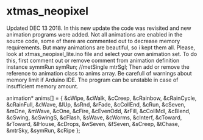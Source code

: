 # xtmas_neopixel
Updated DEC 13 2018. In this new update the code was revisited and new animation programs were added. Not all animations are enabled in the source code, some of there are commented out to decrease memory requirements. But many animations are beautiful, so i kept them all. Please, look at xtmas_neopixel_lite.ino file and select your own animation set. To do this, first comment out or remove comment from animation definition instance
symmRun     symRun;
//metSingle   mtrSgl;
Then add or remove the reference to animation class to anims array. Be carefull of warnings about memory limit if Arduino IDE. The program can be unstable in case of insufficient memory amount. 

animation*  anims[] = {
              &cWipe, &cWalk, &cCreep, &cRainbow, &cRainCycle, &cRainFull, &cWave, &lUp, &sRnd, &rFade,
              &cCollEnd, &cRun, &cSeven, &mOne, &mWave, &cOne, &cFire, &cEvenOdd, &rFill, &cCollMdl,
              &cBlend, &cSwing, &cSwingS, &cFlash, &sWave, &cWorms, &cInterf, &cToward, &rToward, &lHouse,
              &cDrops, &wSeven, &fSeven, &sCreep, &tChase, &mtrSky, &symRun, &cRipe
            };
